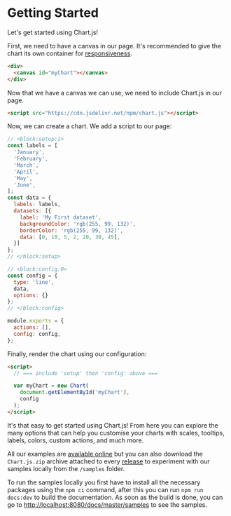 # Getting Started

Let's get started using Chart.js!

First, we need to have a canvas in our page. It's recommended to give the chart its own container for [responsiveness](../configuration/responsive.md).

```html
<div>
  <canvas id="myChart"></canvas>
</div>
```

Now that we have a canvas we can use, we need to include Chart.js in our page.

```html
<script src="https://cdn.jsdelivr.net/npm/chart.js"></script>
```

Now, we can create a chart. We add a script to our page:

```js chart-editor
// <block:setup:1>
const labels = [
  'January',
  'February',
  'March',
  'April',
  'May',
  'June',
];
const data = {
  labels: labels,
  datasets: [{
    label: 'My First dataset',
    backgroundColor: 'rgb(255, 99, 132)',
    borderColor: 'rgb(255, 99, 132)',
    data: [0, 10, 5, 2, 20, 30, 45],
  }]
};
// </block:setup>

// <block:config:0>
const config = {
  type: 'line',
  data,
  options: {}
};
// </block:config>

module.exports = {
  actions: [],
  config: config,
};
```

Finally, render the chart using our configuration:

```html
<script>
  // === include 'setup' then 'config' above ===

  var myChart = new Chart(
    document.getElementById('myChart'),
    config
  );
</script>
```

It's that easy to get started using Chart.js! From here you can explore the many options that can help you customise your charts with scales, tooltips, labels, colors, custom actions, and much more.

All our examples are [available online](/samples/) but you can also download the `Chart.js.zip` archive attached to every [release](https://github.com/chartjs/Chart.js/releases) to experiment with our samples locally from the `/samples` folder.

To run the samples locally you first have to install all the necessary packages using the `npm ci` command, after this you can run `npm run docs:dev` to build the documentation. As soon as the build is done, you can go to [http://localhost:8080/docs/master/samples](http://localhost:8080/docs/master/samples) to see the samples.
